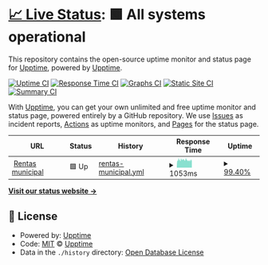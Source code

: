 # [📈 Live Status](https://demo.upptime.js.org): <!--live status--> **🟩 All systems operational**

This repository contains the open-source uptime monitor and status page for [Upptime](https://upptime.js.org), powered by [Upptime](https://github.com/upptime/upptime).

[![Uptime CI](https://github.com/elcusi145/rentas_uptime/workflows/Uptime%20CI/badge.svg)](https://github.com/elcusi145/rentas_uptime/actions?query=workflow%3A%22Uptime+CI%22)
[![Response Time CI](https://github.com/elcusi145/rentas_uptime/workflows/Response%20Time%20CI/badge.svg)](https://github.com/elcusi145/rentas_uptime/actions?query=workflow%3A%22Response+Time+CI%22)
[![Graphs CI](https://github.com/elcusi145/rentas_uptime/workflows/Graphs%20CI/badge.svg)](https://github.com/elcusi145/rentas_uptime/actions?query=workflow%3A%22Graphs+CI%22)
[![Static Site CI](https://github.com/elcusi145/rentas_uptime/workflows/Static%20Site%20CI/badge.svg)](https://github.com/elcusi145/rentas_uptime/actions?query=workflow%3A%22Static+Site+CI%22)
[![Summary CI](https://github.com/elcusi145/rentas_uptime/workflows/Summary%20CI/badge.svg)](https://github.com/elcusi145/rentas_uptime/actions?query=workflow%3A%22Summary+CI%22)

With [Upptime](https://upptime.js.org), you can get your own unlimited and free uptime monitor and status page, powered entirely by a GitHub repository. We use [Issues](https://github.com/upptime/upptime/issues) as incident reports, [Actions](https://github.com/elcusi145/rentas_uptime/actions) as uptime monitors, and [Pages](https://demo.upptime.js.org) for the status page.

<!--start: status pages-->
<!-- This summary is generated by Upptime (https://github.com/upptime/upptime) -->
<!-- Do not edit this manually, your changes will be overwritten -->
<!-- prettier-ignore -->
| URL | Status | History | Response Time | Uptime |
| --- | ------ | ------- | ------------- | ------ |
| <img alt="" src="https://icons.duckduckgo.com/ip3/rentas.catamarcaciudad.gob.ar.ico" height="13"> [Rentas municipal](https://rentas.catamarcaciudad.gob.ar/ui/index.php) | 🟩 Up | [rentas-municipal.yml](https://github.com/elcusi145/rentas_uptime/commits/HEAD/history/rentas-municipal.yml) | <details><summary><img alt="Response time graph" src="./graphs/rentas-municipal/response-time-week.png" height="20"> 1053ms</summary><br><a href="https://elcusi145.github.io/rentas_uptime/history/rentas-municipal"><img alt="Response time 1136" src="https://img.shields.io/endpoint?url=https%3A%2F%2Fraw.githubusercontent.com%2Felcusi145%2Frentas_uptime%2FHEAD%2Fapi%2Frentas-municipal%2Fresponse-time.json"></a><br><a href="https://elcusi145.github.io/rentas_uptime/history/rentas-municipal"><img alt="24-hour response time 1275" src="https://img.shields.io/endpoint?url=https%3A%2F%2Fraw.githubusercontent.com%2Felcusi145%2Frentas_uptime%2FHEAD%2Fapi%2Frentas-municipal%2Fresponse-time-day.json"></a><br><a href="https://elcusi145.github.io/rentas_uptime/history/rentas-municipal"><img alt="7-day response time 1053" src="https://img.shields.io/endpoint?url=https%3A%2F%2Fraw.githubusercontent.com%2Felcusi145%2Frentas_uptime%2FHEAD%2Fapi%2Frentas-municipal%2Fresponse-time-week.json"></a><br><a href="https://elcusi145.github.io/rentas_uptime/history/rentas-municipal"><img alt="30-day response time 1059" src="https://img.shields.io/endpoint?url=https%3A%2F%2Fraw.githubusercontent.com%2Felcusi145%2Frentas_uptime%2FHEAD%2Fapi%2Frentas-municipal%2Fresponse-time-month.json"></a><br><a href="https://elcusi145.github.io/rentas_uptime/history/rentas-municipal"><img alt="1-year response time 1136" src="https://img.shields.io/endpoint?url=https%3A%2F%2Fraw.githubusercontent.com%2Felcusi145%2Frentas_uptime%2FHEAD%2Fapi%2Frentas-municipal%2Fresponse-time-year.json"></a></details> | <details><summary><a href="https://elcusi145.github.io/rentas_uptime/history/rentas-municipal">99.40%</a></summary><a href="https://elcusi145.github.io/rentas_uptime/history/rentas-municipal"><img alt="All-time uptime 97.77%" src="https://img.shields.io/endpoint?url=https%3A%2F%2Fraw.githubusercontent.com%2Felcusi145%2Frentas_uptime%2FHEAD%2Fapi%2Frentas-municipal%2Fuptime.json"></a><br><a href="https://elcusi145.github.io/rentas_uptime/history/rentas-municipal"><img alt="24-hour uptime 99.39%" src="https://img.shields.io/endpoint?url=https%3A%2F%2Fraw.githubusercontent.com%2Felcusi145%2Frentas_uptime%2FHEAD%2Fapi%2Frentas-municipal%2Fuptime-day.json"></a><br><a href="https://elcusi145.github.io/rentas_uptime/history/rentas-municipal"><img alt="7-day uptime 99.40%" src="https://img.shields.io/endpoint?url=https%3A%2F%2Fraw.githubusercontent.com%2Felcusi145%2Frentas_uptime%2FHEAD%2Fapi%2Frentas-municipal%2Fuptime-week.json"></a><br><a href="https://elcusi145.github.io/rentas_uptime/history/rentas-municipal"><img alt="30-day uptime 99.37%" src="https://img.shields.io/endpoint?url=https%3A%2F%2Fraw.githubusercontent.com%2Felcusi145%2Frentas_uptime%2FHEAD%2Fapi%2Frentas-municipal%2Fuptime-month.json"></a><br><a href="https://elcusi145.github.io/rentas_uptime/history/rentas-municipal"><img alt="1-year uptime 97.77%" src="https://img.shields.io/endpoint?url=https%3A%2F%2Fraw.githubusercontent.com%2Felcusi145%2Frentas_uptime%2FHEAD%2Fapi%2Frentas-municipal%2Fuptime-year.json"></a></details>

<!--end: status pages-->

[**Visit our status website →**](https://demo.upptime.js.org)

## 📄 License

- Powered by: [Upptime](https://github.com/upptime/upptime)
- Code: [MIT](./LICENSE) © [Upptime](https://upptime.js.org)
- Data in the `./history` directory: [Open Database License](https://opendatacommons.org/licenses/odbl/1-0/)
